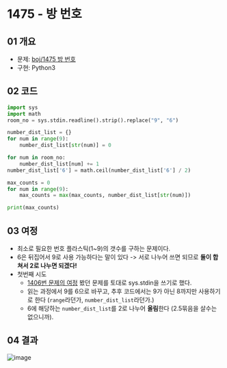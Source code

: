 # 1475 - 방 번호

## 01 개요
- 문제: [boj/1475 방 번호](https://www.acmicpc.net/problem/1475)
- 구현: Python3

## 02 코드
```python
import sys
import math
room_no = sys.stdin.readline().strip().replace("9", "6")

number_dist_list = {}
for num in range(9):
    number_dist_list[str(num)] = 0

for num in room_no:
    number_dist_list[num] += 1
number_dist_list['6'] = math.ceil(number_dist_list['6'] / 2)

max_counts = 0
for num in range(9):
    max_counts = max(max_counts, number_dist_list[str(num)])

print(max_counts)
```

## 03 여정
- 최소로 필요한 번호 플라스틱(1~9)의 갯수를 구하는 문제이다.
- 6은 뒤집어서 9로 사용 가능하다는 말이 있다 -> 서로 나누어 쓰면 되므로 **둘이 합쳐서 2로 나누면 되겠다!**
- 첫번째 시도
  - [1406번 문제의 여정](https://github.com/KNU-Dynamic-Men/Study-Algorithm/blob/master/baekjoon/1406-%EC%97%90%EB%94%94%ED%84%B0/%EC%A0%95%EC%9A%B0/1406_stack_ver.py) 봤던 문제를 토대로 sys.stdin을 쓰기로 했다.
  - 읽는 과정에서 9를 6으로 바꾸고, 추후 코드에서는 9가 아닌 8까지만 사용하기로 한다 (`range`라던가, `number_dist_list`라던가.)
  - 6에 해당하는 `number_dist_list`를 2로 나누어 **올림**한다 (2.5묶음을 살수는 없으니까).

## 04 결과
![image](https://user-images.githubusercontent.com/5201073/86909777-938a9280-c153-11ea-954c-565d22484900.png)
